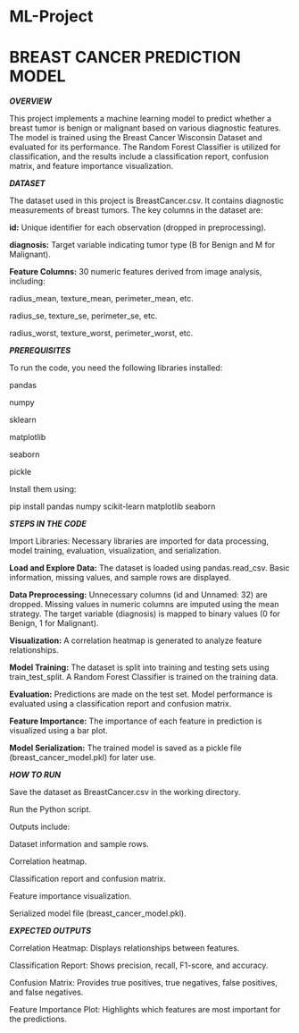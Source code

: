 # ML-Project

# BREAST CANCER PREDICTION MODEL

***OVERVIEW***

This project implements a machine learning model to predict whether a breast tumor is benign or malignant based on various diagnostic features. The model is trained using the Breast Cancer Wisconsin Dataset and evaluated for its performance. The Random Forest Classifier is utilized for classification, and the results include a classification report, confusion matrix, and feature importance visualization.

***DATASET***

The dataset used in this project is BreastCancer.csv. It contains diagnostic measurements of breast tumors. The key columns in the dataset are:

**id:** Unique identifier for each observation (dropped in preprocessing).

**diagnosis:** Target variable indicating tumor type (B for Benign and M for Malignant).

**Feature Columns:** 30 numeric features derived from image analysis, including:

radius_mean, texture_mean, perimeter_mean, etc.

radius_se, texture_se, perimeter_se, etc.

radius_worst, texture_worst, perimeter_worst, etc.

***PREREQUISITES***

To run the code, you need the following libraries installed:

pandas

numpy

sklearn

matplotlib

seaborn

pickle

Install them using:

pip install pandas numpy scikit-learn matplotlib seaborn

***STEPS IN THE CODE***

Import Libraries: Necessary libraries are imported for data processing, model training, evaluation, visualization, and serialization.

**Load and Explore Data:**
The dataset is loaded using pandas.read_csv.
Basic information, missing values, and sample rows are displayed.

**Data Preprocessing:**
Unnecessary columns (id and Unnamed: 32) are dropped.
Missing values in numeric columns are imputed using the mean strategy.
The target variable (diagnosis) is mapped to binary values (0 for Benign, 1 for Malignant).

**Visualization:**
A correlation heatmap is generated to analyze feature relationships.

**Model Training:**
The dataset is split into training and testing sets using train_test_split.
A Random Forest Classifier is trained on the training data.

**Evaluation:**
Predictions are made on the test set.
Model performance is evaluated using a classification report and confusion matrix.

**Feature Importance:**
The importance of each feature in prediction is visualized using a bar plot.

**Model Serialization:**
The trained model is saved as a pickle file (breast_cancer_model.pkl) for later use.

***HOW TO RUN***

Save the dataset as BreastCancer.csv in the working directory.

Run the Python script.

Outputs include:

Dataset information and sample rows.

Correlation heatmap.

Classification report and confusion matrix.

Feature importance visualization.

Serialized model file (breast_cancer_model.pkl).

***EXPECTED OUTPUTS***

Correlation Heatmap: Displays relationships between features.

Classification Report: Shows precision, recall, F1-score, and accuracy.

Confusion Matrix: Provides true positives, true negatives, false positives, and false negatives.

Feature Importance Plot: Highlights which features are most important for the predictions.

